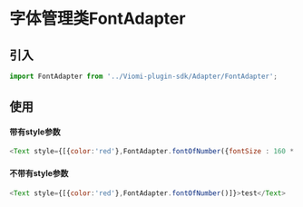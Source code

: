 # 字体管理类FontAdapter

## 引入

```js
import FontAdapter from '../Viomi-plugin-sdk/Adapter/FontAdapter';
```

## 使用

#### 带有style参数

```js
<Text style={[{color:'red'},FontAdapter.fontOfNumber({fontSize : 160 * ratio})]}>test</Text>
```
#### 不带有style参数

```js
<Text style={[{color:'red'},FontAdapter.fontOfNumber()]}>test</Text>
```

